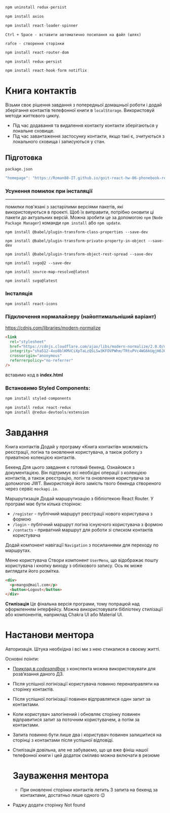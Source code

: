 ```jsx
npm uninstall redux-persist

npm install axios

npm install react-loader-spinner
```

```
Ctrl + Space - вставити автоматично посилання на файл (шлях)

rafce - створення сторінки

```

```jsx
npm install react-router-dom

npm install redux-persist

npm install react-hook-form notiflix
```

# Книга контактів

Візьми своє рішення завдання з попередньої домашньої роботи і додай зберігання
контактів телефонної книги в `localStorage`. Використовуй методи життєвого
циклу.

- Під час додавання та видалення контакту контакти зберігаються у локальне
  сховище.
- Під час завантаження застосунку контакти, якщо такі є, зчитуються з локального
  сховища і записуються у стан.

## Підготовка

`package.json`

```jsx
"homepage": "https://Roman80-IT.github.io/goit-react-hw-06-phonebook-redux/",
```

### Усунення помилок при інсталяції

---

помилки пов'язані з застарілими версіями пакетів, які використовуються в
проекті. Щоб їх виправити, потрібно оновити ці пакети до актуальних версій.
Можна зробити це за допомогою `npm` (`Node Package Manager`) команди
`npm install` або `npm update`.

```
npm install @babel/plugin-transform-class-properties --save-dev

npm install @babel/plugin-transform-private-property-in-object --save-dev

npm install @babel/plugin-transform-object-rest-spread --save-dev

npm install svgo@2 --save-dev

npm install source-map-resolve@latest

npm install svgo@latest
```

### Інсталяція

```
npm install react-icons
```

### Підключення нормалайзеру (найоптимальніший варіант)

https://cdnjs.com/libraries/modern-normalize

```html
<link
  rel="stylesheet"
  href="https://cdnjs.cloudflare.com/ajax/libs/modern-normalize/2.0.0/modern-normalize.min.css"
  integrity="sha512-4xo8blKMVCiXpTaLzQSLSw3KFOVPWhm/TRtuPVc4WG6kUgjH6J03IBuG7JZPkcWMxJ5huwaBpOpnwYElP/m6wg=="
  crossorigin="anonymous"
  referrerpolicy="no-referrer"
/>
```

вставимо код в **index.html**

### Встановимо Styled Components:

```jsx
npm install styled-components
```

```jsx
npm install redux react-redux
npm install @redux-devtools/extension
```

# Завдання

Книга контактів Додай у програму «Книга контактів» можливість реєстрації, логіна
та оновлення користувача, а також роботу з приватною колекцією контактів.

Бекенд Для цього завдання є готовий бекенд. Ознайомся з документацією. Він
підтримує всі необхідні операції з колекцією контактів, а також реєстрацію,
логін та оновлення користувача за допомогою JWT. Використовуй його замість твого
бекенда створеного через сервіс `mockapi.io`.

Маршрутизація Додай маршрутизацію з бібліотекою React Router. У програмі має
бути кілька сторінок:

- `/register` - публічний маршрут реєстрації нового користувача з формою
- `/login` - публічний маршрут логіна існуючого користувача з формою
- `/contacts` - приватний маршрут для роботи зі списком контактів користувача

Додай компонент навігації `Navigation` з посиланнями для переходу по маршрутах.

Меню користувача Створи компонент `UserMenu`, що відображає пошту користувача і
кнопку виходу з облікового запису. Ось як може виглядати його розмітка.

```html
<div>
  <p>mango@mail.com</p>
  <button>Logout</button>
</div>
```

**Стилізація** Це фінальна версія програми, тому попрацюй над оформленням
інтерфейсу. Можна використовувати бібліотеку стилізації або компонентів,
наприклад Chakra UI або Material UI.

# Настанови ментора

Авторизація. Штука необхідна і всі ми з нею стикалися в своєму житті.

Основні поінти:

- [Приклад в _codesandbox_](https://codesandbox.io/s/goit-textbook-lesson-15-16-auth-final-lvri7x?from-embed=&file=/src/components/App.js)
  з конспекта можна використовувати для розв’язання даного ДЗ.
- Після успішної логінізації користувача повинно перенаправляти на сторінку
  контактів.
- Після успішної логінізації повинен відправлятися один запит за контактами.
- Коли користувач залогінений і обновляє сторінку повинен відправитися запит за
  поточним користувачем, а потім за контактами.
- Запита повинно бути лише два і користувач повинен залишитися на сторінці з
  контактами після успішної відповіді.
- Стилізація довільна, але не забуваємо, що це вже фініш нашої телефонної книги
  і цей додаток сміливо можна включати в резюме

  # Зауваження ментора

  - При оновленні сторінки контактів летить 3 запита на бекенд за контактами,
    достатньо лише одного 😉

- Раджу додати сторінку Not found
